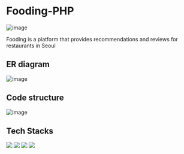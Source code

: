 # Fooding-PHP
![image](https://user-images.githubusercontent.com/78165538/153905350-8f6d9560-86cc-40b5-ba96-e896a9a1ddf1.png)

Fooding is a platform that provides recommendations and reviews for restaurants in Seoul

## ER diagram
![image](https://user-images.githubusercontent.com/78165538/153903920-e452ba34-2f4b-4480-b4d4-70cac52d155e.png)

## Code structure
![image](https://user-images.githubusercontent.com/78165538/153904138-b39fbd81-8142-4807-964a-20110bb5cc34.png)

## Tech Stacks
<img src="https://img.shields.io/badge/html-E34F26?style=for-the-badge&logo=html5&logoColor=white"/> <img src="https://img.shields.io/badge/css-1572B6?style=for-the-badge&logo=css3&logoColor=white"/> <img src="https://img.shields.io/badge/PHP-777BB4?style=for-the-badge&logo=php&logoColor=white"/> <img src="https://img.shields.io/badge/mysql-4479A1?style=for-the-badge&logo=mysql&logoColor=white"/>

